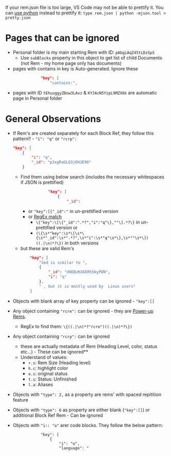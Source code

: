If your rem.json file is too large, VS Code may not be able to prettify it. You can [use python](https://stackoverflow.com/questions/19875218/best-way-to-format-large-json-file-30-mb) instead to prettify it: `type rem.json | python -mjson.tool > pretty.json`

# Pages that can be ignored

* Personal folder is my main starting Rem with ID: `pAbgiAqZ45tLDzSpS`
    * Use `subBlocks` property in this object to get list of child Documents (not Rem - my home page only has documents)
* pages with contains in key is Auto-generated. Ignore these
    ```JSON
                "key": [
                    "contains:",
    ```
* pages with ID `tEhuuggyZDow3LAvz` & `KYJAcN5YzpL9MZX6k` are automatic page in Personal folder

# General Observations

* If Rem's are created separately for each Block Ref, they follow this pattern!! - `"i": "q"` or `"rcrp":`
    ```JSON
    "key": [
        {
            "i": "q",
            "_id": "p3xgRaGLQ3jEHJE98"
        }
    ```
    * Find them using below search (includes the necessary whitespaces if JSON is prettified)
        ```JSON
                    "key": [
                        {
                            "_id":
        ```
        * or `"key":[{"_id":"` in un-prettified version <br>
        * or [RegEx match](https://regex101.com/r/tL9OZ7/5/) 
            * `\{"key":\[\{"_id":".*?","i":"q"\},""\].*?\}` in un-prettified version or 
            * `(\{\s*"key":\s*\[\s*\{\s*"_id":\s*".*?",\s*"i":\s*"q"\s*\},\s*""\s*\])((.|\n)*?\})` in both versions
    * but these are valid Rem's
        ```JSON
            "key": [
                "Sed is similar to ",
                {
                    "_id": "d6EBzKXA5Rh5kyPDN",
                    "i": "q"
                },
                " , but it is mostly used by  Linux users"
            ]
        ```

* Objects with blank array of key property can be ignored - `"key":[]`
* Any object containing `"rcre":` can be ignored - they are [Power-up Rems](https://www.redgregory.com/remnote-content/2020/11/1/a-list-of-remnotes-power-up-rems-and-what-they-do).
    * RegEx to find them: `\{((.|\n)*?"rcre")((.|\n)*?\})`
* Any object containing `"rcrp":` can be ignored
    * these are actually metadata of Rem (Heading Level, color, status etc...) - These can be ignored**
    * Understand of values:
        * `r.s`: Rem Size (Heading level)
        * `h.c`: highlight color
        * `o.s`: original status
        * `t.s`: Status: Unfinished
        * `l.a`: Aliases
* Objects with `"type": 2,` as a property are rems' with spaced repitition feature
* Objects with `"type": 6` as property are either blank (`"key":[]`) or additional Block Ref Rem - Can be ignored
* Objects with `"i:: "o"` arer code blocks. They follow the below pattern:
    ```
                "key": [
                    {
                        "i": "o",
                        "language": "
    ```
